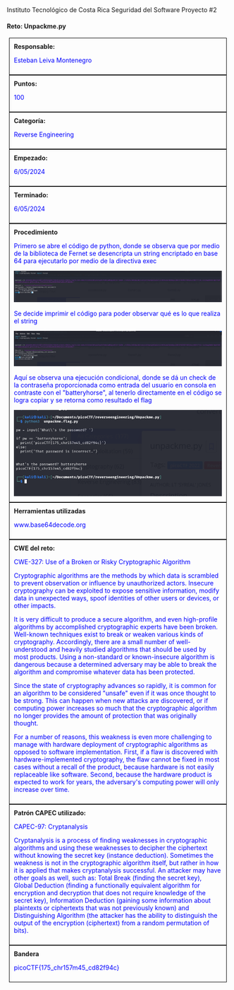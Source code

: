 Instituto Tecnológico de Costa Rica 
Seguridad del Software
Proyecto #2 
#### Reto: Unpackme.py



<!DOCTYPE html>
<html>
<head>
<style>
  body {
    margin: 20px 
  }
  .box {
    border: 1px solid #000;
    padding: 10px;
    margin: 0px 5px 0px 5px;
  }
  .header {
    font-weight: bold;
    color: #FFFFF;
  }
  .content {
    color: #0000FF;
  }
  .img {
    margin: 20px 0px 20px 0px
    px;
  }

</style>
</head>
<body>



<div></div>
<div class="box">
  <div class="header">Responsable:</div>
  <div class="content">
    <p>Esteban Leiva Montenegro</p>
  </div>
</div>

<div class="box">
  <div class="header">Puntos:</div>
  <div class="content">
    <p>100</p>
  </div>
</div>

<div class="box">
  <div class="header">Categoría:</div>
  <div class="content">
    <p>Reverse Engineering</p>
  </div>
</div>

<div class="box">
  <div class="header">Empezado:</div>
  <div class="content">
    <p>6/05/2024</p>
  </div>
</div>


<div class="box">
  <div class="header">Terminado:</div>
  <div class="content">
    <p>6/05/2024</p>
  </div>
</div>

<div class="box">
  <div class="header">Procedimiento</div>
  <div class="content">
      <p>Primero se abre el código de python, donde se observa que por medio de la biblioteca de Fernet se desencripta un string encriptado en base 64 para ejecutarlo por medio de la directiva exec</p>
      <img src= "images\img_unpackme_1.png" class="img"/>
      <p>Se decide imprimir el código para poder observar qué es lo que realiza el string</p>
      <img src= "images\img_unpackme_2.png" class="img"/>
      <p>Aquí se observa una ejecución condicional, donde se dá un check de la contraseña proporcionada como entrada del usuario en consola en contraste con el "batteryhorse", al tenerlo directamente en el código se logra copiar y se retorna como resultado el flag</p>
      <img src= "images\img_unpackme_3.png" class="img"/>

  </div>
</div>

<div class="box">
  <div class="header">Herramientas utilizadas</div>
  <div class="content">
    <p>www.base64decode.org</p>
  </div>
</div>

<div class="box">
  <div class="header">CWE del reto:</div>
  <div class="content">
    <p>CWE-327: Use of a Broken or Risky Cryptographic Algorithm</p>
    <p>Cryptographic algorithms are the methods by which data is scrambled to prevent observation or influence by unauthorized actors. Insecure cryptography can be exploited to expose sensitive information, modify data in unexpected ways, spoof identities of other users or devices, or other impacts.

It is very difficult to produce a secure algorithm, and even high-profile algorithms by accomplished cryptographic experts have been broken. Well-known techniques exist to break or weaken various kinds of cryptography. Accordingly, there are a small number of well-understood and heavily studied algorithms that should be used by most products. Using a non-standard or known-insecure algorithm is dangerous because a determined adversary may be able to break the algorithm and compromise whatever data has been protected.

Since the state of cryptography advances so rapidly, it is common for an algorithm to be considered "unsafe" even if it was once thought to be strong. This can happen when new attacks are discovered, or if computing power increases so much that the cryptographic algorithm no longer provides the amount of protection that was originally thought.

For a number of reasons, this weakness is even more challenging to manage with hardware deployment of cryptographic algorithms as opposed to software implementation. First, if a flaw is discovered with hardware-implemented cryptography, the flaw cannot be fixed in most cases without a recall of the product, because hardware is not easily replaceable like software. Second, because the hardware product is expected to work for years, the adversary's computing power will only increase over time.</p>
  </div>
</div>

<div class="box">
  <div class="header">Patrón CAPEC utilizado:</div>
  <div class="content">
    <p>CAPEC-97: Cryptanalysis</p>
    <p>Cryptanalysis is a process of finding weaknesses in cryptographic algorithms and using these weaknesses to decipher the ciphertext without knowing the secret key (instance deduction). Sometimes the weakness is not in the cryptographic algorithm itself, but rather in how it is applied that makes cryptanalysis successful. An attacker may have other goals as well, such as: Total Break (finding the secret key), Global Deduction (finding a functionally equivalent algorithm for encryption and decryption that does not require knowledge of the secret key), Information Deduction (gaining some information about plaintexts or ciphertexts that was not previously known) and Distinguishing Algorithm (the attacker has the ability to distinguish the output of the encryption (ciphertext) from a random permutation of bits).</p>
  </div>
</div>

<div class="box">
  <div class="header">Bandera</div>
  <div class="content">
    <p>picoCTF{175_chr157m45_cd82f94c}</p>
  </div>
</div>

</body>
</html>
